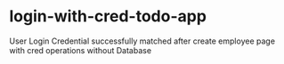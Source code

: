 # login-with-cred-todo-app
User Login Credential successfully matched after create employee page with cred operations without Database
